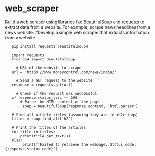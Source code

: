 # web_scraper
Build a web scraper using libraries like BeautifulSoup and requests to extract data from a website. For example, scrape news headlines from a news website.
#Develop a simple web scraper that extracts information from a website.
       
       pip install requests beautifulsoup4
      
       import requests
       from bs4 import BeautifulSoup

         # URL of the website to scrape
       url = 'https://www.moneycontrol.com/news/india/'

         # Send a GET request to the website
       response = requests.get(url)

         # Check if the request was successful
       if response.status_code == 200:
           # Parse the HTML content of the page
            soup = BeautifulSoup(response.content, 'html.parser')

       # Find all article titles (assuming they are in <h2> tags)
       titles = soup.find_all('h2')

       # Print the titles of the articles
       for title in titles:
           print(title.get_text())
       else:
            print(f"Failed to retrieve the webpage. Status code: {response.status_code}")
